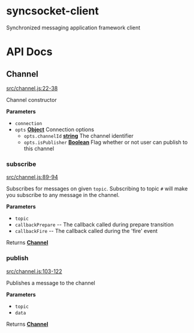 # syncsocket-client

Synchronized messaging application framework client

# API Docs

## Channel

[src/channel.js:22-38](https://github.com/woyorus/syncsocket-client/blob/aa7c8a72d7d00de59ffd5aed07e4f12f94809dc6/src/channel.js#L22-L38 "Source code on GitHub")

Channel constructor

**Parameters**

-   `connection`  
-   `opts` **[Object](https://developer.mozilla.org/en-US/docs/Web/JavaScript/Reference/Global_Objects/Object)** Connection options
    -   `opts.channelId` **[string](https://developer.mozilla.org/en-US/docs/Web/JavaScript/Reference/Global_Objects/String)** The channel identifier
    -   `opts.isPublisher` **[Boolean](https://developer.mozilla.org/en-US/docs/Web/JavaScript/Reference/Global_Objects/Boolean)** Flag whether or not user can publish to this channel

### subscribe

[src/channel.js:89-94](https://github.com/woyorus/syncsocket-client/blob/aa7c8a72d7d00de59ffd5aed07e4f12f94809dc6/src/channel.js#L89-L94 "Source code on GitHub")

Subscribes for messages on given `topic`.
Subscribing to topic `#` will make you subscribe to any message in the channel.

**Parameters**

-   `topic`  
-   `callbackPrepare`  \-- The callback called during prepare transition
-   `callbackFire`  \-- The callback called during the 'fire' event

Returns **[Channel](#channel)** 

### publish

[src/channel.js:103-122](https://github.com/woyorus/syncsocket-client/blob/aa7c8a72d7d00de59ffd5aed07e4f12f94809dc6/src/channel.js#L103-L122 "Source code on GitHub")

Publishes a message to the channel

**Parameters**

-   `topic`  
-   `data`  

Returns **[Channel](#channel)** 
